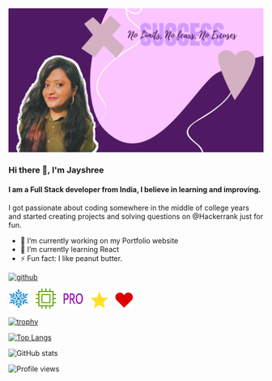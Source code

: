 <img src='blogbanner.png' alt='github'>

### Hi there 👋, I'm Jayshree
#### I am a Full Stack developer from India, I believe in learning and improving.

I got passionate about coding somewhere in the middle of college years and started creating projects and solving questions on @Hackerrank just for fun. 

- 🔭 I’m currently working on my Portfolio website 
- 🌱 I’m currently learning React 
- ⚡ Fun fact: I like peanut butter. 


[<img src='https://cdn.jsdelivr.net/npm/simple-icons@3.0.1/icons/github.svg' alt='github' height='40'>](https://github.com/IamJayshree)  

<a href='https://archiveprogram.github.com/'><img src='https://raw.githubusercontent.com/acervenky/animated-github-badges/master/assets/acbadge.gif' width='40' height='40'></a> <a href='https://docs.github.com/en/developers'><img src='https://raw.githubusercontent.com/acervenky/animated-github-badges/master/assets/devbadge.gif' width='40' height='40'></a> <a href='https://github.com/pricing'><img src='https://raw.githubusercontent.com/acervenky/animated-github-badges/master/assets/pro.gif' width='40' height='40'></a> <a href='https://stars.github.com/'><img src='https://raw.githubusercontent.com/acervenky/animated-github-badges/master/assets/starbadge.gif' width='35' height='35'></a> <a href='https://docs.github.com/en/github/supporting-the-open-source-community-with-github-sponsors'><img src='https://raw.githubusercontent.com/acervenky/animated-github-badges/master/assets/sponsorbadge.gif' width='35' height='35'></a> 

[![trophy](https://github-profile-trophy.vercel.app/?username=IamJayshree)](https://github.com/ryo-ma/github-profile-trophy)

[![Top Langs](https://github-readme-stats.vercel.app/api/top-langs/?username=IamJayshree)](https://github.com/anuraghazra/github-readme-stats)

![GitHub stats](https://github-readme-stats.vercel.app/api?username=IamJayshree&show_icons=true)  

![Profile views](https://gpvc.arturio.dev/IamJayshree)  
